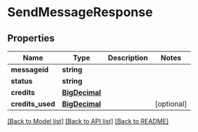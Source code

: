 # SendMessageResponse

## Properties
Name | Type | Description | Notes
------------ | ------------- | ------------- | -------------
**messageid** | **string** |  | 
**status** | **string** |  | 
**credits** | [**BigDecimal**](BigDecimal.md) |  | 
**credits_used** | [**BigDecimal**](BigDecimal.md) |  | [optional] 

[[Back to Model list]](../README.md#documentation-for-models) [[Back to API list]](../README.md#documentation-for-api-endpoints) [[Back to README]](../README.md)

